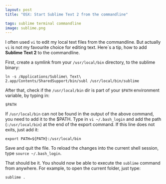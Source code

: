 ```yaml
---
layout: post
title: "OSX: Start Sublime Text 2 from the commandline"

tags: sublime terminal commandline
image: sublime.png
---
```


I often used `vi` to edit my local text files from the commandline. But actually `vi` is not my favourite choice for editing text. 
Here´s a tip, how to add **Sublime Text 2** to the commandline.

<!--more-->

First, create a symlink from your `/usr/local/bin` directory, to the sublime binary:

    ln -s /Applications/Sublime\ Text\ 2.app/Contents/SharedSupport/bin/subl /usr/local/bin/sublime

After that, check if the `/usr/local/bin` dir is part of your `$PATH` environment variable, by typing in:

    $PATH

If `/usr/local/bin` can not be found in the output of the above command, you need to add it to the $PATH. Type in `vi ~/.bash_login` and add the path (`:/usr/local/bin`) at the end of the export command. If this line does not exits, just add it:

    export PATH=${PATH}:/usr/local/bin

Save and quit the file. To reload the changes into the current shell session, type `source ~/.bash_login`.

That should be it. You should now be able to execute the `sublime` command from anywhere. For example, to open the current folder, just type:

    sublime .